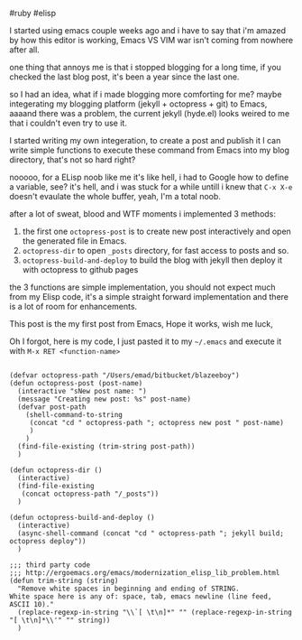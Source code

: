 #ruby #elisp

I started using emacs couple weeks ago and i have to say that i'm amazed by how this editor is working, Emacs VS VIM war isn't coming from nowhere after all.

one thing that annoys me is that i stopped blogging for a long time, if you checked the last blog post, it's been a year since the last one.

so I had an idea, what if i made blogging more comforting for me? maybe integerating my blogging platform (jekyll + octopress + git) to Emacs, aaaand there was a problem, the current jekyll (hyde.el) looks weired to me that i couldn't even try to use it.

I started writing my own integeration, to create a post and publish it I can write simple functions to execute these command from Emacs into my blog directory, that's not so hard right?

nooooo, for a ELisp noob like me it's like hell, i had to Google how to define a variable, see? it's hell, and i was stuck for a while untill i knew that `C-x X-e` doesn't evaulate the whole buffer, yeah, I'm a total noob.

after a lot of sweat, blood and WTF moments i implemented 3 methods:

1. the first one `octopress-post` is to create new post interactively and open the generated file in Emacs.
2. `octopress-dir` to open `_posts` directory, for fast access to posts and so.
3. `octopress-build-and-deploy` to build the blog with jekyll then deploy it with octopress to github pages

the 3 functions are simple implementation, you should not expect much from my Elisp code, it's a simple straight forward implementation and there is a lot of room for enhancements.

This post is the my first post from Emacs, Hope it works, wish me luck,

Oh I forgot, here is my code, I just pasted it to my `~/.emacs` and execute it
with `M-x RET <function-name>`

```elisp

(defvar octopress-path "/Users/emad/bitbucket/blazeeboy")
(defun octopress-post (post-name)
  (interactive "sNew post name: ")
  (message "Creating new post: %s" post-name)
  (defvar post-path
    (shell-command-to-string
     (concat "cd " octopress-path "; octopress new post " post-name)
     )
    )
  (find-file-existing (trim-string post-path))
  )

(defun octopress-dir ()
  (interactive)
  (find-file-existing
   (concat octopress-path "/_posts"))
  )

(defun octopress-build-and-deploy ()
  (interactive)
  (async-shell-command (concat "cd " octopress-path "; jekyll build; octopress deploy"))
  )

;;; third party code
;;; http://ergoemacs.org/emacs/modernization_elisp_lib_problem.html
(defun trim-string (string)
  "Remove white spaces in beginning and ending of STRING.
White space here is any of: space, tab, emacs newline (line feed, ASCII 10)."
  (replace-regexp-in-string "\\`[ \t\n]*" "" (replace-regexp-in-string "[ \t\n]*\\'" "" string))
  )
```
